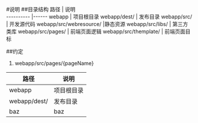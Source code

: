 #说明
##目录结构
路径            | 说明  
----------      |------
webapp | 项目根目录
webapp/dest/ | 发布目录
webapp/src/ | 开发源代码
webapp/src/webresource/ |静态资源
webapp/src/libs/ | 第三方类库
webapp/src/pages/ | 前端页面逻辑
webapp/src/themplate/ |  前端页面目标


##约定
1. webapp/src/pages/{pageName}  

路径            | 说明  
----------      |------
webapp | 项目根目录 
webapp/dest/ | 发布目录
baz | baz  | baz